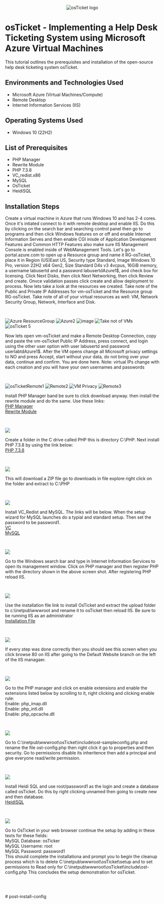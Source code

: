 <p align="center">
<img src="https://i.imgur.com/Clzj7Xs.png" alt="osTicket logo"/>
</p>

<h1>osTicket - Implementing a Help Desk Ticketing System using Microsoft Azure Virtual Machines</h1>
This tutorial outlines the prerequisites and installation of the open-source help desk ticketing system osTicket.<br />


<h2>Environments and Technologies Used</h2>

- Microsoft Azure (Virtual Machines/Compute)
- Remote Desktop
- Internet Information Services (IIS)

<h2>Operating Systems Used </h2>

- Windows 10</b> (22H2)

<h2>List of Prerequisites</h2>

- PHP Manager
- Rewrite Module
- PHP 7.3.8
- VC_redist.x86
- MySQL
- OsTicket
- HeidiSQL

<h2>Installation Steps</h2>

<p>


</p>
<p>
Create a virtual machine in Azure that runs Windows 10 and has 2-4 cores. Once it's intiated connect to it with remote desktop and enable IIS. Do this by clicking on the search bar and searching control panel then go to programs and then click Windows features on or off and enable Internet Information Serves and then enable CGI inisde of Application Development Features and Common HTTP Features also make sure IIS Management Console is enabled inside of WebManagement Tools. 
Let's go to portal.azure.com to open up a Resource group and name it RG-osTicket, place it in Region (US)East US, Security type Standard, Image Windows 10 Pro, version 22H2 x64 Gen2, Size Standard D4s v3 4vcpus, 16GiB memory, a username labusertd and a password labusertdAzure1$, and check box for licensing. Click Next Disks, then click Next Networking, then click Review and create. Onvce validation passes click create and allow deployment to process.  Now lets take a look at the resources we created. Take note of the Public and Private IP Addresses for vm-osTicket and the Resource group RG-osTicket. Take note of all of your virtual resources as well: VM, Network Security Group, Network, Interface and Disk.

</p>
<br />

![Azure ResourceGroup](https://github.com/TDCybersecurity/osTicket-Post-Installation-Setup/assets/142702123/8c08fe53-155f-4ab0-a0c0-8457486b5212)
![Azure2](https://github.com/TDCybersecurity/osTicket-Post-Installation-Setup/assets/142702123/3a0452a1-9057-4525-92d7-4a792d75cfdc)
![image](https://github.com/TDCybersecurity/osTicket-Post-Installation-Setup/assets/142702123/8efb65e2-f522-477b-a3f5-a33cba7c23e8)
![Take not of VMs](https://github.com/TDCybersecurity/osTicket-Post-Installation-Setup/assets/142702123/7171f16a-87b3-4c6b-8c86-a720f666971b)
![osTicket 5](https://github.com/TDCybersecurity/osTicket-Post-Installation-Setup/assets/142702123/15ca7b23-8588-4f39-9283-a6a0d5e773fb)

</p>

<p>
Now lets open vm-osTicket and make a Remote Desktop Connection, copy and paste the vm-osTicket Public IP Address,  press connect, and login using the other user option with user labusertd and password userlabtdAzure1$. After the VM opens change all Microsoft privacy settings to NO and press Accept, start without your data, do not bring over your data, continue and confirm.  You are done here. Note: virtual IPs change with each creation and you will have your own usernames and passwords
</p>
<br />


![osTicketRemote1](https://github.com/TDCybersecurity/osTicket-Post-Installation-Setup/assets/142702123/675bef10-ae13-4ae6-bc3f-6cc63c52754a)
![Remote2](https://github.com/TDCybersecurity/osTicket-Post-Installation-Setup/assets/142702123/ff83f789-7689-4d71-a245-6385f471baa1)
![VM Privacy](https://github.com/TDCybersecurity/osTicket-Post-Installation-Setup/assets/142702123/8c1b98fa-746e-481d-a12c-2f4e9b7c02a7)
![Remote3](https://github.com/TDCybersecurity/osTicket-Post-Installation-Setup/assets/142702123/5b323496-bbf4-4894-a46c-2a4a1ecc0569)

</p>
<p>
Install PHP Manager band be sure to click download anyway. then install the rewrite module and do the same. Use these links: <br />
   <a href= "https://drive.google.com/file/d/1RHsNd4eWIOwaNpj3JW4vzzmzNUH86wY_/view?usp=share_link"> PHP Manager </a>
  <br />
  <a href= "https://drive.google.com/file/d/1tIK9GZBKj1JyUP87eewxgdNqn9pZmVmY/view?usp=share_link"> Rewrite Module </a>
</p>
<br />

<p>
<img src="https://i.imgur.com/7xgSxDS.png"/>
</p>
<p>
Create a folder in the C drive called PHP this is directory C:\PHP. Next install PHP 7.3.8 by using the link below: <br />
  <a href="https://drive.google.com/file/d/1snNMtLdCOpMtkCyD4mvl9yOOmvVIp9fP/view?usp=share_link"> PHP 7.3.8</a>
</p>
<br />

<p>
<img src="https://i.imgur.com/zfLe0GP.png"/>
</p>
<p>
This will download a ZIP file go to downloads in file explore right click on the folder and extract to C:\PHP
</p>
<br />

<p>
<img src="https://i.imgur.com/urpGkfs.png"/>
</p>
<p>
Install VC_Redist and MySQL. The links will be below. When the setup wizard for MySQL launches do a typial and standard setup. Then set the password to be password1. <br \>
<a href="https://drive.google.com/file/d/1s1OsGF3-ioO0_9LYizPRiVuIkb3lFJgH/view?usp=share_link"> VC </a> <br \>
<a href="https://drive.google.com/file/d/1_OWh9p7VQLcrB0q_V7qT8yHl0xo5gv7z/view?usp=share_link"> MySQL </a> 
</p>
<br />

<p>
<img src="https://i.imgur.com/RtJ3X2v.png"/>
</p>
<p>
Go to the Windows search bar and type in Internet Information Services to open its management window. Click on PHP manager and then register PHP with the directory shown in the above screen shot. After registering PHP reload IIS.
</p>
<br />

<p>
<img src="https://i.imgur.com/cfzo00u.png"/>
</p>
<p>
Use the installation file link to install OsTicket and extract the upload folder to c:\inetpub\wwwroot  and rename it to osTicket then reload IIS. Be sure to be running IIS as an administrator <br \>
<a href="https://drive.google.com/drive/u/2/folders/1APMfNyfNzcxZC6EzdaNfdZsUwxWYChf6">Installation File </a>
</p>
<br />

<p>
<img src="https://i.imgur.com/T85wCxZ.png"/>
</p>
<p>
If every step was done correctly then you should see this screen when you click browse 80 on IIS after going to the Default Website branch on the left of the IIS managaer. 
</p>
<br />

<p>
<img src="https://i.imgur.com/o5jn685.png"/>
</p>
<p>
Go to the PHP manager and click on enable extensions and enable the extensions listed below by scrolling to it, right clicking and clicking enable rule: <br \>
Enable: php_imap.dll
  <br \>
Enable: php_intl.dll
  <br \>
Enable: php_opcache.dll

  
</p>
<br />

<p>
<img src="https://i.imgur.com/MhYRVn5.png"/>
</p>
<p>
Go to C:\inetpub\wwwroot\osTicket\include\ost-sampleconfig.php and rename the file ost-config.php then right click it go to properties and then security. Go to permissions disable its inheritence then add a principal and give everyone read/write permission.
</p>
<br />

<p>
<img src="https://i.imgur.com/tttew8D.png"/>
</p>
<p>
Install Heidi SQL and use root/password1 as the login and create a database called osTicket. Do this by right clicking unnamed then going to create new and then database.<br \>
<a href="https://docs.google.com/document/d/1WovrX2DaS9xkfaSr4LXyB4YnnWpXIgPCMMbbfgHmGVw/edit"> HeidiSQL </a>
  
</p>
<br />

<p>
<img src="https://i.imgur.com/VZ2KRmQ.png"/>
</p>
<p>
Go to OsTicket in your web browser continue the setup by adding in these texts for these fields: <br \>
  MySQL Database: osTicker<br />
  MySQL Username: root <br \>
  MySQL Password: password1
  <br \>
This should complete the installationa and prompt you to begin the cleanup process which is to delete C:\inetpub\wwwroot\osTicket\setup and to set permissions to Read only for C:\inetpub\wwwroot\osTicket\include\ost-config.php This concludes the setup demonstration for osTicket.
</p>
<br />





</p>
<p>

</p>
<br /># post-install-config
